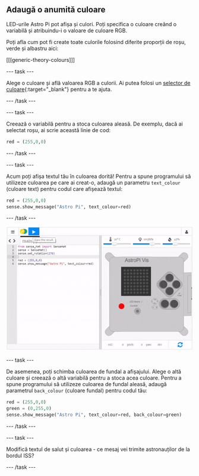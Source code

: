 ## Adaugă o anumită culoare

LED-urile Astro Pi pot afișa și culori. Poți specifica o culoare creând o variabilă și atribuindu-i o valoare de culoare RGB.

Poți afla cum pot fi create toate culorile folosind diferite proporții de roșu, verde și albastru aici:

[[[generic-theory-colours]]]

\--- task \---

Alege o culoare și află valoarea RGB a culorii. Ai putea folosi un [selector de culoare](https://www.w3schools.com/colors/colors_rgb.asp){:target="_blank"} pentru a te ajuta.

\--- /task \---

\--- task \---

Creează o variabilă pentru a stoca culoarea aleasă. De exemplu, dacă ai selectat roșu, ai scrie această linie de cod:

```python
red = (255,0,0)
```

\--- /task \---

\--- task \---

Acum poți afișa textul tău în culoarea dorită! Pentru a spune programului să utilizeze culoarea pe care ai creat-o, adaugă un parametru `text_colour` (culoare text) pentru codul care afișează textul:

```python
red = (255,0,0)
sense.show_message("Astro Pi", text_colour=red)
```

\--- /task \---

![afișează mesajul colorat](images/show-message-color.gif)

\--- task \---

De asemenea, poți schimba culoarea de fundal a afișajului. Alege o altă culoare și creează o altă variabilă pentru a stoca acea culoare. Pentru a spune programului să utilizeze culoarea de fundal aleasă, adaugă parametrul `back_colour` (culoare fundal) pentru codul tău:

```python
red = (255,0,0)
green = (0,255,0)
sense.show_message("Astro Pi", text_colour=red, back_colour=green)
```

\--- /task \---

\--- task \---

Modifică textul de salut și culoarea - ce mesaj vei trimite astronauților de la bordul ISS?

\--- /task \---